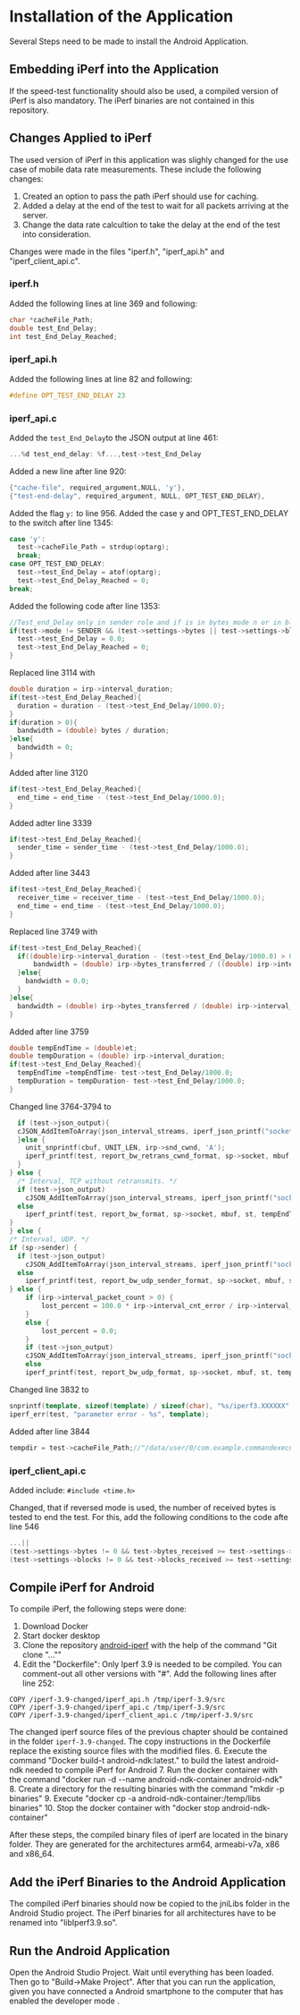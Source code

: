 # Installation of the Application
Several Steps need to be made to install the Android Application.
## Embedding iPerf into the Application
If the speed-test functionality should also be used, a compiled version of iPerf is also mandatory. The iPerf binaries are not contained in this repository.

## Changes Applied to iPerf
The used version of iPerf in this application was slighly changed for the use case of mobile data rate measurements. 
These include the following changes: 
1. Created an option to pass the path iPerf should use for caching. 
2. Added a delay at the end of the test to wait for all packets arriving at the server.
3. Change the data rate calcultion to take the delay at the end of the test into consideration.

Changes were made in the files "iperf.h", "iperf_api.h" and "iperf_client_api.c". 

### iperf.h
Added the following lines at line 369 and following:

```c++
char *cacheFile_Path;
double test_End_Delay;
int test_End_Delay_Reached;
```
### iperf_api.h
Added the following lines at line 82 and following:

```c++
#define OPT_TEST_END_DELAY 23
```
### iperf_api.c
Added the `test_End_Delay`to the JSON output at line 461:
```c++
...%d test_end_delay: %f...,test->test_End_Delay
```
Added a new line after line 920:
```c++
{"cache-file", required_argument,NULL, 'y'},
{"test-end-delay", required_argument, NULL, OPT_TEST_END_DELAY},
```
Added the flag `y:` to line 956.
Added the case y and OPT_TEST_END_DELAY to the switch after line 1345:
```c++
case 'y':
  test->cacheFile_Path = strdup(optarg);
  break;
case OPT_TEST_END_DELAY:
  test->test_End_Delay = atof(optarg);
  test->test_End_Delay_Reached = 0;
break;	
```
Added the following code after line 1353:
```c++
//Test_end_Delay only in sender role and if is in bytes mode n or in blocks mode
if(test->mode != SENDER && (test->settings->bytes || test->settings->blocks)){
  test->test_End_Delay = 0.0;
  test->test_End_Delay_Reached = 0;
}
```
Replaced line 3114 with
```c++
double duration = irp->interval_duration;
if(test->test_End_Delay_Reached){
  duration = duration - (test->test_End_Delay/1000.0);
}
if(duration > 0){
  bandwidth = (double) bytes / duration;
}else{
  bandwidth = 0;
}
```
Added after line 3120
```c++
if(test->test_End_Delay_Reached){
  end_time = end_time - (test->test_End_Delay/1000.0);
}
```
Added adter line 3339
```c++
if(test->test_End_Delay_Reached){
  sender_time = sender_time - (test->test_End_Delay/1000.0);
}
```
Added after line 3443
```c++
if(test->test_End_Delay_Reached){
  receiver_time = receiver_time - (test->test_End_Delay/1000.0);
  end_time = end_time - (test->test_End_Delay/1000.0);
}
```
Replaced line 3749 with
```c++
if(test->test_End_Delay_Reached){
  if((double)irp->interval_duration - (test->test_End_Delay/1000.0) > 0){
      bandwidth = (double) irp->bytes_transferred / ((double) irp->interval_duration- (test->test_End_Delay/1000.0) );
  }else{
    bandwidth = 0.0;
  }
}else{
  bandwidth = (double) irp->bytes_transferred / (double) irp->interval_duration;
}
```
Added after line 3759
```c++
double tempEndTime = (double)et;
double tempDuration = (double) irp->interval_duration;
if(test->test_End_Delay_Reached){
  tempEndTime =tempEndTime- test->test_End_Delay/1000.0;
  tempDuration = tempDuration- test->test_End_Delay/1000.0;
}
```
Changed line 3764-3794 to
```c++
  if (test->json_output){		
  cJSON_AddItemToArray(json_interval_streams, iperf_json_printf("socket: %d  start: %f  end: %f  seconds: %f  bytes: %d  bits_per_second: %f  retransmits: %d  snd_cwnd:  %d  rtt:  %d  rttvar: %d  pmtu: %d  omitted: %b sender: %b", (int64_t) sp->socket, (double) st, tempEndTime, tempDuration, (int64_t) irp->bytes_transferred, bandwidth * 8, (int64_t) irp->interval_retrans, (int64_t) irp->snd_cwnd, (int64_t) irp->rtt, (int64_t) irp->rttvar, (int64_t) irp->pmtu, irp->omitted, sp->sender));
  }else {
    unit_snprintf(cbuf, UNIT_LEN, irp->snd_cwnd, 'A');
    iperf_printf(test, report_bw_retrans_cwnd_format, sp->socket, mbuf, st, tempEndTime, ubuf, nbuf, irp->interval_retrans, cbuf, irp->omitted?report_omitted:"");
  }
} else {
  /* Interval, TCP without retransmits. */
  if (test->json_output)
    cJSON_AddItemToArray(json_interval_streams, iperf_json_printf("socket: %d  start: %f  end: %f  seconds: %f  bytes: %d  bits_per_second: %f  omitted: %b sender: %b", (int64_t) sp->socket, (double) st, tempEndTime, tempDuration, (int64_t) irp->bytes_transferred, bandwidth * 8, irp->omitted, sp->sender));
  else
    iperf_printf(test, report_bw_format, sp->socket, mbuf, st, tempEndTime, ubuf, nbuf, irp->omitted?report_omitted:"");
}
} else {
/* Interval, UDP. */
if (sp->sender) {
  if (test->json_output)
    cJSON_AddItemToArray(json_interval_streams, iperf_json_printf("socket: %d  start: %f  end: %f  seconds: %f  bytes: %d  bits_per_second: %f  packets: %d  omitted: %b sender: %b", (int64_t) sp->socket, (double) st, tempEndTime, tempDuration, (int64_t) irp->bytes_transferred, bandwidth * 8, (int64_t) irp->interval_packet_count, irp->omitted, sp->sender));  
  else
    iperf_printf(test, report_bw_udp_sender_format, sp->socket, mbuf, st, tempEndTime, ubuf, nbuf, zbuf, irp->interval_packet_count, irp->omitted?report_omitted:"");
} else {
    if (irp->interval_packet_count > 0) {
    	lost_percent = 100.0 * irp->interval_cnt_error / irp->interval_packet_count;
    }
    else {
	    lost_percent = 0.0;
    }
    if (test->json_output)
	cJSON_AddItemToArray(json_interval_streams, iperf_json_printf("socket: %d  start: %f  end: %f  seconds: %f  bytes: %d  bits_per_second: %f  jitter_ms: %f  lost_packets: %d  packets: %d  lost_percent: %f  omitted: %b sender: %b", (int64_t) sp->socket, (double) st, tempEndTime, tempDuration, (int64_t) irp->bytes_transferred, bandwidth * 8, (double) irp->jitter * 1000.0, (int64_t) irp->interval_cnt_error, (int64_t) irp->interval_packet_count, (double) lost_percent, irp->omitted, sp->sender));
    else
	iperf_printf(test, report_bw_udp_format, sp->socket, mbuf, st, tempEndTime, ubuf, nbuf, irp->jitter * 1000.0, irp->interval_cnt_error, irp->interval_packet_count, lost_percent, irp->omitted?report_omitted:"");
```
Changed line 3832 to
```c++
snprintf(template, sizeof(template) / sizeof(char), "%s/iperf3.XXXXXX", tempdir);
iperf_err(test, "parameter error - %s", template);
```
Added after line 3844
```c++
tempdir = test->cacheFile_Path;//"/data/user/0/com.example.commandexecutiontest/cache";
```
### iperf_client_api.c
Added include: `#include <time.h>`

Changed, that if reversed mode is used, the number of received bytes is tested to end the test. For this, add the following conditions to the code afte line 546
```c++
...||
(test->settings->bytes != 0 && test->bytes_received >= test->settings->bytes) ||
(test->settings->blocks != 0 && test->blocks_received >= test->settings->blocks
```

## Compile iPerf for Android
To compile iPerf, the following steps were done:

1. Download Docker
2. Start docker desktop
3. Clone the repository [android-iperf](https://github.com/KnightWhoSayNi/android-iperf) with the help of the command "Git clone "...""
4. Edit the "Dockerfile": Only Iperf 3.9 is needed to be compiled. You can comment-out all other versions with "#". Add the following lines after line 252: 
  ```
  COPY /iperf-3.9-changed/iperf_api.h /tmp/iperf-3.9/src
  COPY /iperf-3.9-changed/iperf_api.c /tmp/iperf-3.9/src
  COPY /iperf-3.9-changed/iperf_client_api.c /tmp/iperf-3.9/src
  ```
  The changed iperf source files of the previous chapter should be contained in the folder `iperf-3.9-changed`. The copy instructions in the Dockerfile replace the existing source files with the modified files.
6. Execute the command "Docker build-t android-ndk:latest." to build the latest android-ndk needed to compile iPerf for Android
7. Run the docker container with the command "docker run -d --name android-ndk-container android-ndk"
8. Create a directory for the resulting binaries with the command "mkdir -p binaries"
9. Execute "docker cp -a android-ndk-container:/temp/libs binaries"
10. Stop the docker container with "docker stop android-ndk-container"

After these steps, the compiled binary files of iperf are located in the binary folder. They are generated for the architectures arm64, armeabi-v7a, x86 and x86_64.

## Add the iPerf Binaries to the Android Application
The compiled iPerf binaries should now be copied to the jniLibs folder in the Android Studio project. The iPerf binaries for all architectures have to be renamed into "libIperf3.9.so". 

## Run the Android Application
Open the Android Studio Project. Wait until everything has been loaded. Then go to "Build->Make Project". After that you can run the application, given you have connected a Android smartphone to the computer that has enabled the developer mode .

